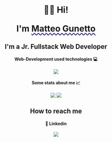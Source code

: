 
<h1 align="center">👋🏻 Hi!
  
I'm <span style="text-decoration: underline;
    text-decoration-style: wavy;
    text-decoration-color: #402D8A;
    text-underline-offset: 4px;">Matteo Gunetto</span></h1>
<h2 align="center">I'm a Jr. Fullstack Web Developer</h2>
<h4 align="center">Web-Development used technologies 💻</h4>
<p align="center">
  <div align="center">
    <img src="https://skillicons.dev/icons?i=vscode,html,css,bootstrap,js,vue,vite,scss,php,laravel,java,spring,git,github,postman,stackoverflow&perline=10">
  </div>

<h4 align="center">Some stats about me 📈</h4>
<p align="center">
  <a href="https://github.com/anuraghazra/github-readme-stats" style="text-decoration: none;">
    <img src="https://github-readme-stats.vercel.app/api/top-langs/?username=matteogunetto&&layout=donut&theme=material-palenight&text_color=ddd8ec&hide_border=true">
  </a>
  <a href="https://github.com/anuraghazra/github-readme-stats" style="text-decoration: none;">
    <img src="https://github-readme-stats.vercel.app/api?username=matteogunetto&hide=stars&count_private=true&show_icons=true&theme=material-palenight&text_color=ddd8ec&hide_border=true">
  </a>
</p>
<h2 align="center">How to reach me</h2>
<h4 align="center">🔗 Linkedin<span style="text-decoration: underline;
    text-decoration-style: wavy;
    text-decoration-color: #402D8A;
    text-underline-offset: 4px;"></span></h4>
<p align="center">
    <a href="https://www.linkedin.com/in/gunetto-matteo/" style="text-decoration: none;">
        <img src="https://skillicons.dev/icons?i=linkedin">
    </a>
</p>
